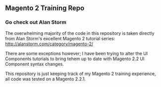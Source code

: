 <h2>Magento 2 Training Repo</h2>

### Go check out Alan Storm
The overwhelming majority of the code in this repository is taken directly from Alan Storm's excellent Magento 2 tutorial series:
http://alanstorm.com/category/magento-2/

There are some exceptions however; I have been trying to alter the UI Components tutorials to bring tehem up to date with Magento 2.2 UI Component syntax changes.

This repository is just keeping track of my Magento 2 training experience, all code was tested on a Magento 2.2.1.
